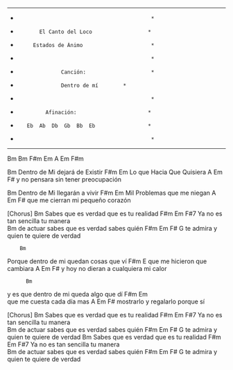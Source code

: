 **************************************************
*                                                *
*            El Canto del Loco                  *
*          Estados de Ánimo                      *
*                                                *
*                   Canción:                     *
*                   Dentro de mí		*
*                                                *
*              Afinación:                       *
*        Eb  Ab  Db  Gb  Bb  Eb                 *
*                                                *
**************************************************

Bm Bm
F#m Em A Em
F#m 
 
 
Bm 
Dentro de Mi dejará de Existir 
         F#m          Em 
Lo que Hacia Que Quisiera 
         A        Em            F# 
y no pensara sin tener preocupación 
 
Bm 
Dentro de Mi llegarán a vivir 
        F#m           Em
Mil Problemas que me niegan 
         A            Em       F#
que me cierran mi pequeño corazón 
 
 
[Chorus]
Bm 
Sabes que es verdad que es tu realidad 
                F#m    Em   F#7 
Ya no es tan sencilla tu manera  
Bm 
de actuar sabes que es verdad sabes quién 
     F#m      Em        F#         G 
te admira y quien te quiere de verdad 

 
        Bm 
Porque dentro de mi quedan cosas que ví 
          F#m           E 
que me hicieron que cambiara 
           A            Em         F#
y hoy no dieran a cualquiera mi calor 
 
          Bm 
y es que dentro de mi queda algo que dí 
        F#m         Em  
que me cuesta cada día mas 
     A           Em           F# 
mostrarlo y regalarlo porque sí

[Chorus]
Bm 
Sabes que es verdad que es tu realidad 
                F#m    Em   F#7 
Ya no es tan sencilla tu manera  
Bm 
de actuar sabes que es verdad sabes quién 
     F#m      Em        F#         G 
te admira y quien te quiere de verdad 
Bm 
Sabes que es verdad que es tu realidad 
                F#m    Em   F#7 
Ya no es tan sencilla tu manera  
Bm 
de actuar sabes que es verdad sabes quién 
     F#m      Em        F#         G 
te admira y quien te quiere de verdad 